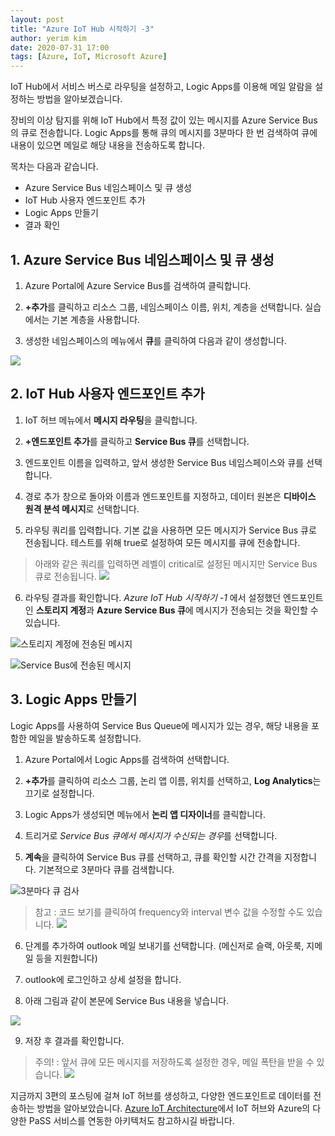 ```yaml
---
layout: post
title: "Azure IoT Hub 시작하기 -3"
author: yerim kim
date: 2020-07-31 17:00
tags: [Azure, IoT, Microsoft Azure]
---
```


 IoT Hub에서 서비스 버스로 라우팅을 설정하고, Logic Apps를 이용해 메일 알람을 설정하는 방법을 알아보겠습니다. 

장비의 이상 탐지를 위해 IoT Hub에서 특정 값이 있는 메시지를 Azure Service Bus의 큐로 전송합니다. Logic Apps를 통해 큐의 메시지를 3분마다 한 번 검색하여 큐에 내용이 있으면 메일로 해당 내용을 전송하도록 합니다. 


목차는 다음과 같습니다.
- Azure Service Bus 네임스페이스 및 큐 생성
- IoT Hub 사용자 엔드포인트 추가
- Logic Apps 만들기
- 결과 확인

## 1. Azure Service Bus 네임스페이스 및 큐 생성

1) Azure Portal에 Azure Service Bus를 검색하여 클릭합니다. 

2) **+추가**를 클릭하고 리소스 그룹, 네임스페이스 이름, 위치, 계층을 선택합니다. 실습에서는 기본 계층을 사용합니다. 

3) 생성한 네임스페이스의 메뉴에서 **큐**를 클릭하여 다음과 같이 생성합니다. 

![](/files/blog/2020-07-31/001.png)


## 2. IoT Hub 사용자 엔드포인트 추가

1) IoT 허브 메뉴에서 **메시지 라우팅**을 클릭합니다. 

2) **+엔드포인트 추가**를 클릭하고 **Service Bus 큐**를 선택합니다. 

3) 엔드포인트 이름을 입력하고, 앞서 생성한 Service Bus 네임스페이스와 큐를 선택합니다. 

4) 경로 추가 창으로 돌아와 이름과 엔드포인트를 지정하고, 데이터 원본은 **디바이스 원격 분석 메시지**로 선택합니다. 

5) 라우팅 쿼리를 입력합니다. 기본 값을 사용하면 모든 메시지가 Service Bus 큐로 전송됩니다. 테스트를 위해 true로 설정하여 모든 메시지를 큐에 전송합니다.

> 아래와 같은 쿼리를 입력하면 레벨이 critical로 설정된 메시지만 Service Bus 큐로 전송됩니다. ![](/files/blog/2020-07-31/002.png)
 
6) 라우팅 결과를 확인합니다. *Azure IoT Hub 시작하기 -1* 에서 설정했던 엔드포인트인 **스토리지 계정**과 **Azure Service Bus 큐**에 메시지가 전송되는 것을 확인할 수 있습니다. 

![스토리지 계정에 전송된 메시지](/files/blog/2020-07-31/003.png)

![Service Bus에 전송된 메시지](/files/blog/2020-07-31/004.png)



## 3. Logic Apps 만들기

Logic Apps를 사용하여 Service Bus Queue에 메시지가 있는 경우, 해당 내용을 포함한 메일을 발송하도록 설정합니다. 

1) Azure Portal에서 Logic Apps를 검색하여 선택합니다.

2) **+추가**를 클릭하여 리소스 그룹, 논리 앱 이름, 위치를 선택하고, **Log Analytics**는 끄기로 설정합니다. 

3) Logic Apps가 생성되면 메뉴에서 **논리 앱 디자이너**를 클릭합니다. 

4) 트리거로 *Service Bus 큐에서 메시지가 수신되는 경우*를 선택합니다. 

5) **계속**을 클릭하여 Service Bus 큐를 선택하고, 큐를 확인할 시간 간격을 지정합니다. 기본적으로 3분마다 큐를 검색합니다.

![3분마다 큐 검사](/files/blog/2020-07-31/005.png)

>참고 : 코드 보기를 클릭하여 frequency와 interval 변수 값을 수정할 수도 있습니다. ![](/files/blog/2020-07-31/006.png)

6) 단계를 추가하여 outlook 메일 보내기를 선택합니다. (메신저로 슬랙, 아웃룩, 지메일 등을 지원합니다)

7) outlook에 로그인하고 상세 설정을 합니다. 

8) 아래 그림과 같이 본문에 Service Bus 내용을 넣습니다. 

![](/files/blog/2020-07-31/007.png)

9) 저장 후 결과를 확인합니다. 

>주의! : 앞서 큐에 모든 메시지를 저장하도록 설정한 경우, 메일 폭탄을 받을 수 있습니다. ![](/files/blog/2020-07-31/008.png)


지금까지 3편의 포스팅에 걸쳐 IoT 허브를 생성하고, 다양한 엔드포인트로 데이터를 전송하는 방법을 알아보았습니다. [Azure IoT Architecture](https://tech.cloudmt.co.kr/2020/07/27/Azure-IoT-Architecture/)에서 IoT 허브와 Azure의 다양한 PaSS 서비스를 연동한 아키텍처도 참고하시길 바랍니다. 
